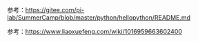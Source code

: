 参考：https://gitee.com/pi-lab/SummerCamp/blob/master/python/hellopython/README.md

参考：https://www.liaoxuefeng.com/wiki/1016959663602400
